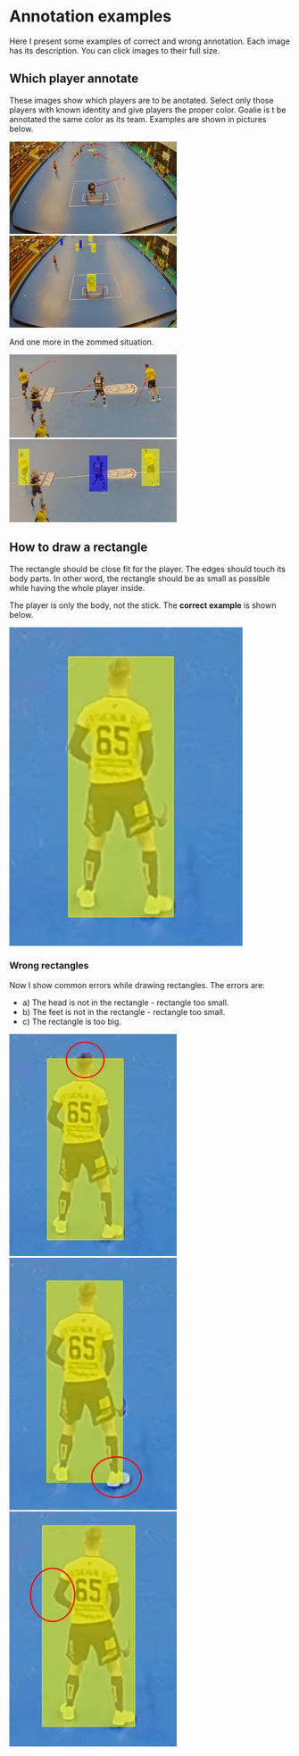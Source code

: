 # Annotation examples

Here I present some examples of correct and wrong annotation. Each image has its description. You can click images to their full size.

## Which player annotate

These images show which players are to be anotated. Select only those players with known identity and give players the proper color. Goalie is t be annotated the same color as its team. Examples are shown in pictures below.

<p float="middle">
  <img src="imgs/correct_annotation_before.png" width="300" />
  <img src="imgs/correct_annotation_after.png" width="300" />
</p>

And one more in the zommed situation.

<p float="middle">
  <img src="imgs/correct_annotation_close_before.png" width="300" />
  <img src="imgs/correct_annotation_close_after.png" width="300" />
</p>

## How to draw a rectangle

The rectangle should be close fit for the player. The edges should touch its body parts. In other word, the rectangle should be as small as possible while having the whole player inside.

The player is only the body, not the stick. The **correct example** is shown below.

![](imgs/bbox_correct.png)

### Wrong rectangles

Now I show common errors while drawing rectangles. The errors are:

- a) The head is not in the rectangle - rectangle too small.
- b) The feet is not in the rectangle - rectangle too small.
- c) The rectangle is too big.

<p float="middle">
  <img src="imgs/bbox_wrong1.png" width="300" />
  <img src="imgs/bbox_wrong2.png" width="300" />
  <img src="imgs/bbox_wrong3.png" width="300" />
</p>

